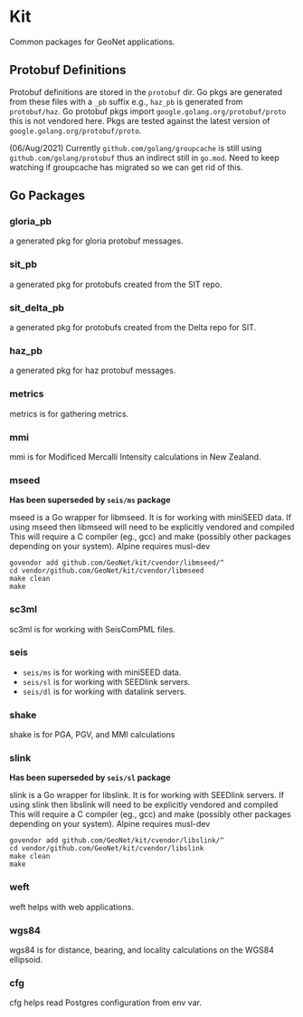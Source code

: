 # Kit

Common packages for GeoNet applications.

## Protobuf Definitions

Protobuf definitions are stored in the `protobuf` dir.  Go pkgs are generated from these files
with a `_pb` suffix e.g., `haz_pb` is generated from `protobuf/haz`.  Go protobuf pkgs import
`google.golang.org/protobuf/proto` this is not vendored here.  Pkgs are tested against the latest
version of `google.golang.org/protobuf/proto`.

(06/Aug/2021) Currently `github.com/golang/groupcache` is still using `github.com/golang/protobuf` thus an indirect still in `go.mod`. Need to keep watching if groupcache has migrated so we can get rid of this.

## Go Packages

### gloria_pb

a generated pkg for gloria protobuf messages.

### sit_pb

a generated pkg for protobufs created from the SIT repo.

### sit_delta_pb

a generated pkg for protobufs created from the Delta repo for SIT.

### haz_pb

a generated pkg for haz protobuf messages.


### metrics

metrics is for gathering metrics.


### mmi

mmi is for Modificed Mercalli Intensity calculations in New Zealand.


### mseed

**Has been superseded by `seis/ms` package**

mseed is a Go wrapper for libmseed.  It is for working with miniSEED data.  If using mseed then libmseed will need
to be explicitly vendored and compiled  This will require a C compiler (eg., gcc) and make 
(possibly other packages depending on your system).  Alpine requires musl-dev

```
govendor add github.com/GeoNet/kit/cvendor/libmseed/^
cd vendor/github.com/GeoNet/kit/cvendor/libmseed
make clean 
make
```


### sc3ml

sc3ml is for working with SeisComPML files.

### seis

- `seis/ms` is for working with miniSEED data.
- `seis/sl` is for working with SEEDlink servers.
- `seis/dl` is for working with datalink servers.


### shake

shake is for PGA, PGV, and MMI calculations


### slink

**Has been superseded by `seis/sl` package**

slink is a Go wrapper for libslink.  It is for working with SEEDlink servers.  If using slink then libslink will need
to be explicitly vendored and compiled  This will require a C compiler (eg., gcc) and make 
(possibly other packages depending on your system).  Alpine requires musl-dev

```
govendor add github.com/GeoNet/kit/cvendor/libslink/^
cd vendor/github.com/GeoNet/kit/cvendor/libslink
make clean 
make
```

### weft

weft helps with web applications.


### wgs84

wgs84 is for distance, bearing, and locality calculations on the WGS84 ellipsoid.


### cfg
cfg helps read Postgres configuration from env var.
